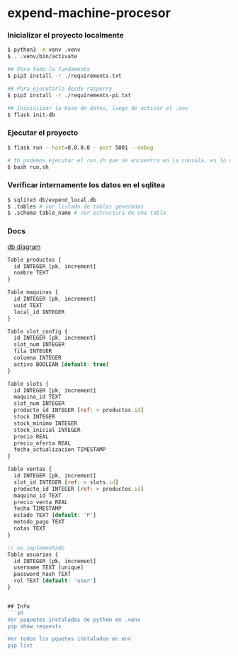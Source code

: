 # expend-machine-procesor

### Inicializar el proyecto localmente
```sh
$ python3 -m venv .venv
$ . .venv/bin/activate

## Para todo lo fundamenta
$ pip3 install -r ./requirements.txt

## Para ejecutarlo desde rasperry 
$ pip3 install -r ./requirements-pi.txt

## Inicializar la base de datos, luego de activar el .env
$ flask init-db
```


### Ejecutar el proyecto
```sh
$ flask run --host=0.0.0.0 --port 5001 --debug 

# tb podemos ejecutar el run.sh que se encuentra en la consola, es lo mismo
$ bash run.sh

```

### Verificar internamente los datos en el sqlitea
```sh
$ sqlite3 db/expend_local.db
$ .tables # ver listado de tablas generadas
$ .schema table_name # ver estructura de una tabla
```


### Docs
[db diagram](https://dbdiagram.io/d/evending-local-db-68559a7cf039ec6d362f6303)

```js
Table productos {
  id INTEGER [pk, increment]
  nombre TEXT
}

Table maquinas {
  id INTEGER [pk, increment]
  uuid TEXT
  local_id INTEGER
}

Table slot_config {
  id INTEGER [pk, increment]
  slot_num INTEGER 
  fila INTEGER
  columna INTEGER
  activo BOOLEAN [default: true]
}

Table slots {
  id INTEGER [pk, increment]
  maquina_id TEXT
  slot_num INTEGER
  producto_id INTEGER [ref: > productos.id]
  stock INTEGER
  stock_minimo INTEGER
  stock_inicial INTEGER
  precio REAL
  precio_oferta REAL
  fecha_actualizacion TIMESTAMP
}

Table ventas {
  id INTEGER [pk, increment]
  slot_id INTEGER [ref: > slots.id]
  producto_id INTEGER [ref: > productos.id]
  maquina_id TEXT
  precio_venta REAL
  fecha TIMESTAMP
  estado TEXT [default: 'P']
  metodo_pago TEXT
  notas TEXT
}

// no implementado
Table usuarios {
  id INTEGER [pk, increment]
  username TEXT [unique]
  password_hash TEXT
  rol TEXT [default: 'user']
}


## Info
```sh
Ver paquetes instalados de python en .venv
pip show requests

Ver todos los pquetes instalados en env
pip list
```
